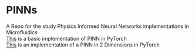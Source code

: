 # PINNs
A Repo for the study Physics Informed Neural Networks implementations in Microfluidics  
[This](https://github.com/S1R3S1D/PINNxMICROFLUIDICS/blob/main/PINN_Intro.ipynb) is a basic implementation of PINN in PyTorch  
[This](https://github.com/S1R3S1D/PINNxMICROFLUIDICS/blob/main/2D_PINN.ipynb) is an implementation of a PINN in 2 Dimensions in PyTorch
